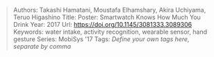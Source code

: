 > Authors: Takashi Hamatani, Moustafa Elhamshary, Akira Uchiyama, Teruo Higashino
> Title: Poster: Smartwatch Knows How Much You Drink
> Year: 2017
> Url: https://doi.org/10.1145/3081333.3089306
> Keywords: water intake, activity recognition, wearable sensor, hand gesture
> Series: MobiSys '17
> Tags: *Define your own tags here, separate by comma*